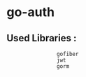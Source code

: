 # go-auth
## Used Libraries : 
                    gofiber
                    jwt
                    gorm
